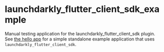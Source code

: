 # launchdarkly_flutter_client_sdk_example

Manual testing application for the launchdarkly_flutter_client_sdk plugin. See [the hello app](https://github.com/launchdarkly/hello-flutter) for a simple standalone example application that uses `launchdarkly_flutter_client_sdk`.

